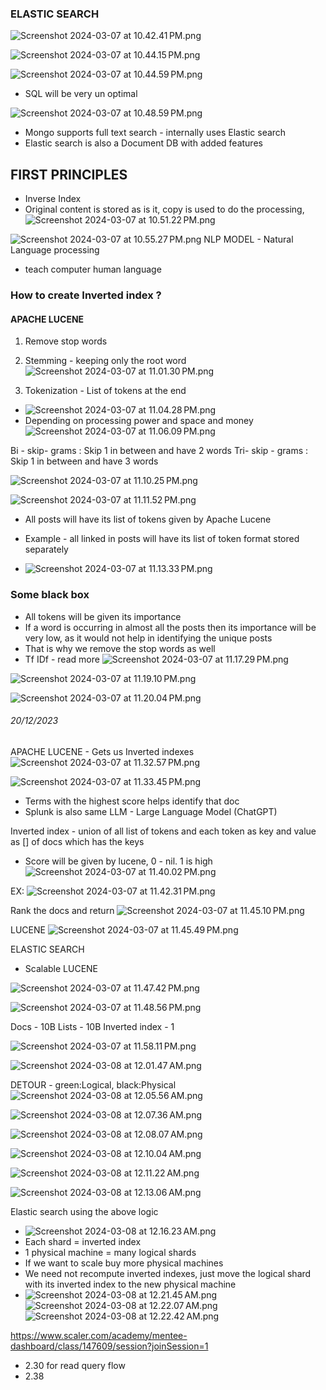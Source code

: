 ### ELASTIC SEARCH
![Screenshot 2024-03-07 at 10.42.41 PM.png](resources%2FelasticSearch%2FScreenshot%202024-03-07%20at%2010.42.41%E2%80%AFPM.png)

![Screenshot 2024-03-07 at 10.44.15 PM.png](resources%2FelasticSearch%2FScreenshot%202024-03-07%20at%2010.44.15%E2%80%AFPM.png)

![Screenshot 2024-03-07 at 10.44.59 PM.png](resources%2FelasticSearch%2FScreenshot%202024-03-07%20at%2010.44.59%E2%80%AFPM.png)

- SQL will be very un optimal

![Screenshot 2024-03-07 at 10.48.59 PM.png](resources%2FelasticSearch%2FScreenshot%202024-03-07%20at%2010.48.59%E2%80%AFPM.png)
- Mongo supports full text search - internally uses Elastic search
- Elastic search is also a Document DB with added features


## FIRST PRINCIPLES
- Inverse Index
- Original content is stored as is it, copy is used to do the processing,
![Screenshot 2024-03-07 at 10.51.22 PM.png](resources%2FelasticSearch%2FScreenshot%202024-03-07%20at%2010.51.22%E2%80%AFPM.png)

![Screenshot 2024-03-07 at 10.55.27 PM.png](resources%2FelasticSearch%2FScreenshot%202024-03-07%20at%2010.55.27%E2%80%AFPM.png)
NLP MODEL - Natural Language processing
- teach computer human language

### How to create Inverted index ?
#### APACHE LUCENE
1. Remove stop words
2. Stemming - keeping only the root word
![Screenshot 2024-03-07 at 11.01.30 PM.png](resources%2FelasticSearch%2FScreenshot%202024-03-07%20at%2011.01.30%E2%80%AFPM.png)

3. Tokenization - List of tokens at the end
- ![Screenshot 2024-03-07 at 11.04.28 PM.png](resources%2FelasticSearch%2FScreenshot%202024-03-07%20at%2011.04.28%E2%80%AFPM.png)
- Depending on processing power and space and money
![Screenshot 2024-03-07 at 11.06.09 PM.png](resources%2FelasticSearch%2FScreenshot%202024-03-07%20at%2011.06.09%E2%80%AFPM.png)

Bi - skip- grams : Skip 1 in between and have 2 words
Tri- skip - grams : Skip 1 in between and have 3 words

![Screenshot 2024-03-07 at 11.10.25 PM.png](resources%2FelasticSearch%2FScreenshot%202024-03-07%20at%2011.10.25%E2%80%AFPM.png)

![Screenshot 2024-03-07 at 11.11.52 PM.png](resources%2FelasticSearch%2FScreenshot%202024-03-07%20at%2011.11.52%E2%80%AFPM.png)

- All posts will have its list of tokens given by Apache Lucene
- Example - all linked in posts will have its list of token format stored separately

- ![Screenshot 2024-03-07 at 11.13.33 PM.png](resources%2FelasticSearch%2FScreenshot%202024-03-07%20at%2011.13.33%E2%80%AFPM.png)

### Some black box
- All tokens will be given its importance
- If a word is occurring in almost all the posts then its importance will be very low, as it would not help in identifying the unique posts
- That is why we remove the stop words as well
- Tf IDf - read more
![Screenshot 2024-03-07 at 11.17.29 PM.png](resources%2FelasticSearch%2FScreenshot%202024-03-07%20at%2011.17.29%E2%80%AFPM.png)

![Screenshot 2024-03-07 at 11.19.10 PM.png](resources%2FelasticSearch%2FScreenshot%202024-03-07%20at%2011.19.10%E2%80%AFPM.png)

![Screenshot 2024-03-07 at 11.20.04 PM.png](resources%2FelasticSearch%2FScreenshot%202024-03-07%20at%2011.20.04%E2%80%AFPM.png)


###### 20/12/2023

APACHE LUCENE - Gets us Inverted indexes
![Screenshot 2024-03-07 at 11.32.57 PM.png](resources%2FelasticSearch%2FScreenshot%202024-03-07%20at%2011.32.57%E2%80%AFPM.png)

![Screenshot 2024-03-07 at 11.33.45 PM.png](resources%2FelasticSearch%2FScreenshot%202024-03-07%20at%2011.33.45%E2%80%AFPM.png)
- Terms with the highest score helps identify that doc
- Splunk is also same
LLM - Large Language Model (ChatGPT)

Inverted index - union of all list of tokens
and each token as key and value as [] of docs which has the keys

- Score will be given by lucene, 0 - nil. 1 is high
![Screenshot 2024-03-07 at 11.40.02 PM.png](resources%2FelasticSearch%2FScreenshot%202024-03-07%20at%2011.40.02%E2%80%AFPM.png)

EX:
![Screenshot 2024-03-07 at 11.42.31 PM.png](resources%2FelasticSearch%2FScreenshot%202024-03-07%20at%2011.42.31%E2%80%AFPM.png)

Rank the docs and return 
![Screenshot 2024-03-07 at 11.45.10 PM.png](resources%2FelasticSearch%2FScreenshot%202024-03-07%20at%2011.45.10%E2%80%AFPM.png)

LUCENE
![Screenshot 2024-03-07 at 11.45.49 PM.png](resources%2FelasticSearch%2FScreenshot%202024-03-07%20at%2011.45.49%E2%80%AFPM.png)


ELASTIC SEARCH
- Scalable LUCENE

 ![Screenshot 2024-03-07 at 11.47.42 PM.png](resources%2FelasticSearch%2FScreenshot%202024-03-07%20at%2011.47.42%E2%80%AFPM.png)

![Screenshot 2024-03-07 at 11.48.56 PM.png](resources%2FelasticSearch%2FScreenshot%202024-03-07%20at%2011.48.56%E2%80%AFPM.png)

Docs - 10B
Lists - 10B
Inverted index - 1

![Screenshot 2024-03-07 at 11.58.11 PM.png](resources%2FelasticSearch%2FScreenshot%202024-03-07%20at%2011.58.11%E2%80%AFPM.png)

![Screenshot 2024-03-08 at 12.01.47 AM.png](resources%2FelasticSearch%2FScreenshot%202024-03-08%20at%2012.01.47%E2%80%AFAM.png)


DETOUR - green:Logical, black:Physical
![Screenshot 2024-03-08 at 12.05.56 AM.png](resources%2FelasticSearch%2FScreenshot%202024-03-08%20at%2012.05.56%E2%80%AFAM.png)

![Screenshot 2024-03-08 at 12.07.36 AM.png](resources%2FelasticSearch%2FScreenshot%202024-03-08%20at%2012.07.36%E2%80%AFAM.png)

![Screenshot 2024-03-08 at 12.08.07 AM.png](resources%2FelasticSearch%2FScreenshot%202024-03-08%20at%2012.08.07%E2%80%AFAM.png)


![Screenshot 2024-03-08 at 12.10.04 AM.png](resources%2FelasticSearch%2FScreenshot%202024-03-08%20at%2012.10.04%E2%80%AFAM.png)

![Screenshot 2024-03-08 at 12.11.22 AM.png](resources%2FelasticSearch%2FScreenshot%202024-03-08%20at%2012.11.22%E2%80%AFAM.png)

![Screenshot 2024-03-08 at 12.13.06 AM.png](resources%2FelasticSearch%2FScreenshot%202024-03-08%20at%2012.13.06%E2%80%AFAM.png)

Elastic search using the above logic
- ![Screenshot 2024-03-08 at 12.16.23 AM.png](resources%2FelasticSearch%2FScreenshot%202024-03-08%20at%2012.16.23%E2%80%AFAM.png)
- Each shard = inverted index
- 1 physical machine = many logical shards
- If we want to scale buy more physical machines
- We need not recompute inverted indexes, just move the logical shard with its inverted index to the new physical machine
- ![Screenshot 2024-03-08 at 12.21.45 AM.png](resources%2FelasticSearch%2FScreenshot%202024-03-08%20at%2012.21.45%E2%80%AFAM.png)
![Screenshot 2024-03-08 at 12.22.07 AM.png](resources%2FelasticSearch%2FScreenshot%202024-03-08%20at%2012.22.07%E2%80%AFAM.png)
![Screenshot 2024-03-08 at 12.22.42 AM.png](resources%2FelasticSearch%2FScreenshot%202024-03-08%20at%2012.22.42%E2%80%AFAM.png)

https://www.scaler.com/academy/mentee-dashboard/class/147609/session?joinSession=1
- 2.30 for read query flow
- 2.38














